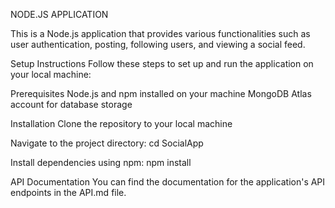 NODE.JS APPLICATION

This is a Node.js application that provides various functionalities such as user authentication, posting, following users, and viewing a social feed.



Setup Instructions
Follow these steps to set up and run the application on your local machine:



Prerequisites
Node.js and npm installed on your machine
MongoDB Atlas account for database storage



Installation
Clone the repository to your local machine


Navigate to the project directory:
cd SocialApp


Install dependencies using npm:
npm install


API Documentation
You can find the documentation for the application's API endpoints in the API.md file.